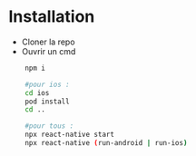 # Installation

- Cloner la repo
- Ouvrir un cmd

```bash
	npm i

	#pour ios :
	cd ios
	pod install
	cd ..

	#pour tous :
	npx react-native start
	npx react-native (run-android | run-ios)
```
